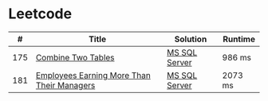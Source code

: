 # Leetcode

| # | Title | Solution | Runtime |
|---| ----- | -------- | ------- |
|175|[ Combine Two Tables](https://leetcode.com/problems/combine-two-tables/)|[MS SQL Server](./solutions/175.%20Combine%20Two%20Tables.ms%20sql%20server)|986 ms|
|181|[ Employees Earning More Than Their Managers](https://leetcode.com/problems/employees-earning-more-than-their-managers/)|[MS SQL Server](./solutions/181.%20Employees%20Earning%20More%20Than%20Their%20Managers.ms%20sql%20server)|2073 ms|
